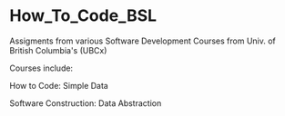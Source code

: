 # How_To_Code_BSL
Assigments from various Software Development Courses from Univ. of British Columbia's (UBCx)

Courses include:

How to Code: Simple Data

Software Construction: Data Abstraction

